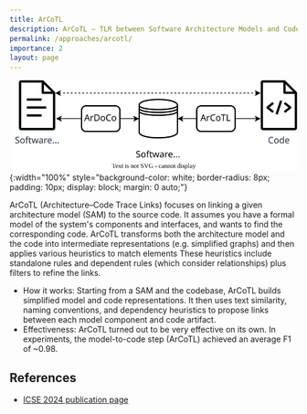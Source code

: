```yaml
---
title: ArCoTL
description: ArCoTL – TLR between Software Architecture Models and Code.
permalink: /approaches/arcotl/
importance: 2
layout: page
---
```


![ArCoTL Overview](/assets/img/approach_overview_icse24.svg){:width="100%" style="background-color: white; border-radius: 8px; padding: 10px; display: block; margin: 0 auto;"}

ArCoTL (Architecture–Code Trace Links) focuses on linking a given architecture model (SAM) to the source code.
It assumes you have a formal model of the system's components and interfaces, and wants to find the corresponding code.
ArCoTL transforms both the architecture model and the code into intermediate representations (e.g. simplified graphs) and then applies various heuristics to match elements
These heuristics include standalone rules and dependent rules (which consider relationships) plus filters to refine the links.

* How it works: Starting from a SAM and the codebase, ArCoTL builds simplified model and code representations. It then uses text similarity, naming conventions, and dependency heuristics to propose links between each model component and code artifact.
* Effectiveness: ArCoTL turned out to be very effective on its own. In experiments, the model-to-code step (ArCoTL) achieved an average F1 of ~0.98.

## References

- [ICSE 2024 publication page](/c/icse24)
